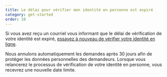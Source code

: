 ```yaml
---
title: Le délai pour vérifier mon identité en personne est expiré
category: get-started
order: 10
---
```

Si vous avez reçu un courriel vous informant que le délai de vérification de votre identité est expiré, [essayez à nouveau de vérifier votre identité en ligne](https://login.gov/help/verify-your-identity/how-to-verify-your-identity/). 

Nous annulons automatiquement les demandes après 30 jours afin de protéger les données personnelles des demandeurs. Lorsque vous relancerez le processus de vérification de votre identité en personne, vous recevrez une nouvelle date limite.
